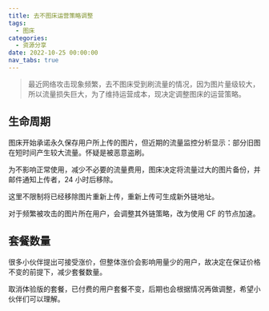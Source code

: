```yaml
---
title: 去不图床运营策略调整
tags:
  - 图床
categories:
  - 资源分享
date: 2022-10-25 00:00:00
nav_tabs: true
---
```


> 最近网络攻击现象频繁，去不图床受到刷流量的情况，因为图片量级较大，所以流量损失巨大，为了维持运营成本，现决定调整图床的运营策略。

<!-- more -->

## 生命周期

图床开始承诺永久保存用户所上传的图片，但近期的流量监控分析显示：部分旧图在短时间产生较大流量。怀疑是被恶意盗刷。

为不影响正常使用，减少不必要的流量费用，图床决定将流量过大的图片备份，并邮件通知上传者，24 小时后移除。

这里不限制将已经移除图片重新上传，重新上传可生成新外链地址。

对于频繁被攻击的图片所在用户，会调整其外链策略，改为使用 CF 的节点加速。

## 套餐数量

很多小伙伴提出可接受涨价，但整体涨价会影响用量少的用户，故决定在保证价格不变的前提下，减少套餐数量。

取消体验版的套餐，已付费的用户套餐不变，后期也会根据情况再做调整，希望小伙伴们可以理解。